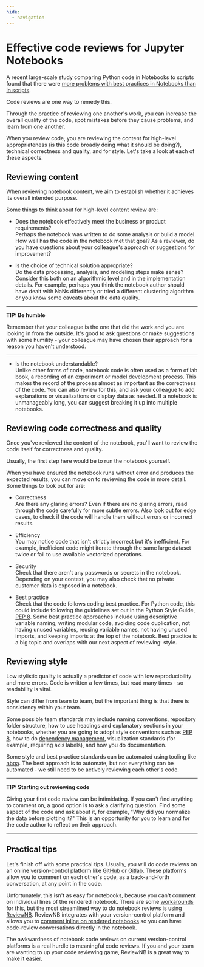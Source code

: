 ```yaml
---
hide:
  - navigation
---
```


# Effective code reviews for Jupyter Notebooks

A recent large-scale study comparing Python code in Notebooks to scripts found that there were [more problems with best practices in Notebooks than in scripts](https://www.researchgate.net/publication/359646711_A_Large-Scale_Comparison_of_Python_Code_in_Jupyter_Notebooks_and_Scripts). 

Code reviews are one way to remedy this.

Through the practice of reviewing one another's work, you can increase the overall quality of the code, spot mistakes before they cause problems, and learn from one another.

When you review code, you are reviewing the content for high-level appropriateness (is this code broadly doing what it should be doing?), technical correctness and quality, and for style. Let's take a look at each of these aspects.

## Reviewing content

When reviewing notebook content, we aim to establish whether it achieves its overall intended purpose.

Some things to think about for high-level content review are:

* Does the notebook effectively meet the business or product requirements? <br>
Perhaps the notebook was written to do some analysis or build a model. How well has the code in the notebook met that goal? As a reviewer, do you have questions about your colleague's approach or suggestions for improvement?

* Is the choice of technical solution appropriate? <br>
Do the data processing, analysis, and modeling steps make sense? Consider this both on an algorithmic level and in the implementation details. For example, perhaps you think the notebook author should have dealt with NaNs differently or tried a different clustering algorithm or you know some caveats about the data quality. 

---
**TIP: Be humble**

Remember that your colleague is the one that did the work and you are looking in from the outside. It's good to ask questions or make suggestions with some humility - your colleague may have chosen their approach for a reason you haven't understood. 

---

* Is the notebook understandable? <br>
Unlike other forms of code, notebook code is often used as a form of lab book, a recording of an experiment or model development process. This makes the record of the process almost as important as the correctness of the code. You can also review for this, and ask your colleague to add explanations or visualizations or display data as needed. If a notebook is unmanageably long, you can suggest breaking it up into multiple notebooks. 

## Reviewing code correctness and quality

Once you've reviewed the content of the notebook, you'll want to review the code itself for correctness and quality.

Usually, the first step here would be to run the notebook yourself.

When you have ensured the notebook runs without error and produces the expected results, you can move on to reviewing the code in more detail. Some things to look out for are:

* Correctness <br>
Are there any glaring errors? 
Even if there are no glaring errors, read through the code carefully for more subtle errors. Also look out for edge cases, to check if the code will handle them without errors or incorrect results.

* Efficiency <br>
You may notice code that isn't strictly incorrect but it's inefficient. For example, inefficient code might iterate through the same large dataset twice or fail to use available vectorized operations.

* Security <br>
Check that there aren't any passwords or secrets in the notebook. Depending on your context, you may also check that no private customer data is exposed in a notebook. 

* Best practice <br>
Check that the code follows coding best practice. For Python code, this could include following the guidelines set out in the Python Style Guide, [PEP 8](https://peps.python.org/pep-0008/). Some best practice approaches include using descriptive variable naming, writing modular code, avoiding code duplication, not having unused variables, reusing variable names, not having unused imports, and keeping imports at the top of the notebook. Best practice is a big topic and overlaps with our next aspect of reviewing: style.

## Reviewing style 

Low stylistic quality is actually a predictor of code with low reproducibility and more errors. Code is written a few times, but read many times - so readability is vital. 

Style can differ from team to team, but the important thing is that there is consistency within your team.

Some possible team standards may include naming conventions, repository folder structure, how to use headings and explanatory sections in your notebooks, whether you are going to adopt style conventions such as [PEP 8](https://peps.python.org/pep-0008/), how to do [dependency management](https://blog.reviewnb.com/jupyter-notebook-reproducibility-managing-dependencies-data-secrets), visualization standards (for example, requiring axis labels), and how you do documentation.

Some style and best practice standards can be automated using tooling like [nbqa](https://nbqa.readthedocs.io/en/latest/). The best approach is to automate, but not everything can be automated - we still need to be actively reviewing each other's code.

---
**TIP: Starting out reviewing code**

Giving your first code review can be intimidating. If you can't find anything to comment on, a good option is to ask a clarifying question. Find some aspect of the code and ask about it, for example, "Why did you normalize the data before plotting it?" This is an opportunity for you to learn and for the code author to reflect on their approach.

---

## Practical tips

Let's finish off with some practical tips. Usually, you will do code reviews on an online version-control platform like [GitHub](https://github.com/) or [Gitlab](https://about.gitlab.com/). These platforms allow you to comment on each other's code, as a back-and-forth conversation, at any point in the code. 

Unfortunately, this isn't as easy for notebooks, because you can't comment on individual lines of the rendered notebook. There are some [workarounds](https://blog.reviewnb.com/how-to-add-comments-to-notebook-diffs-github/) for this, but the most streamlined way to do notebook reviews is using [ReviewNB](https://www.reviewnb.com/?utm_source=reviewnb_blog). ReviewNB integrates with your version-control platform and allows you to [comment inline on rendered notebooks](https://blog.reviewnb.com/commenting-and-discussion-on-jupyter-notebook/) so you can have code-review conversations directly in the notebook. 

The awkwardness of notebook code reviews on current version-control platforms is a real hurdle to meaningful code reviews. If you and your team are wanting to up your code reviewing game, ReviewNB is a great way to make it easier.
